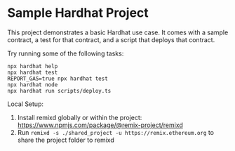 # Sample Hardhat Project

This project demonstrates a basic Hardhat use case. It comes with a sample contract, a test for that contract, and a script that deploys that contract.

Try running some of the following tasks:

```shell
npx hardhat help
npx hardhat test
REPORT_GAS=true npx hardhat test
npx hardhat node
npx hardhat run scripts/deploy.ts
```

Local Setup:

1. Install remixd globally or within the project: https://www.npmjs.com/package/@remix-project/remixd
2. Run `remixd -s ./shared_project -u https://remix.ethereum.org` to share the project folder to remixd
